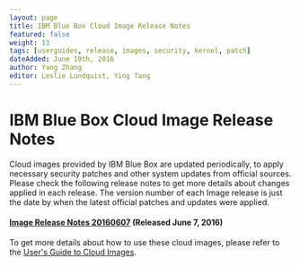 ```yaml
---
layout: page
title: IBM Blue Box Cloud Image Release Notes
featured: false
weight: 13
tags: [userguides, release, images, security, kernel, patch]
dateAdded: June 10th, 2016
author: Yang Zhang
editor: Leslie Lundquist, Ying Tang
---
```


# IBM Blue Box Cloud Image Release Notes

Cloud images provided by IBM Blue Box are updated periodically, to apply necessary security patches and other system updates from official sources. Please check the following release notes to get more details about changes applied in each release. The version number of each Image release is just the date by when the latest official patches and updates were applied.

#### [Image Release Notes 20160607](http://ibm-blue-box-help.github.io/help-documentation/gettingstarted/userguides/cloud_images/Image_Release_Notes_2016-06-07/) (Released June 7, 2016)

To get more details about how to use these cloud images, please refer to the [User's Guide to Cloud Images](http://ibm-blue-box-help.github.io/help-documentation/gettingstarted/userguides/Cloud_Images_Provided_by_IBM/).

